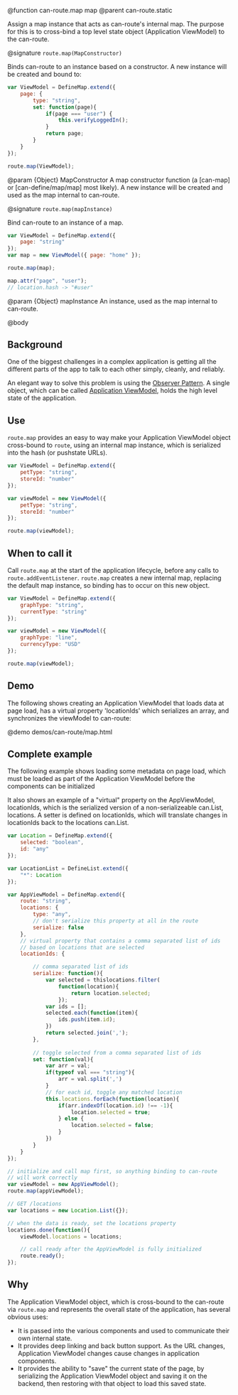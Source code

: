 @function can-route.map map
@parent can-route.static

Assign a map instance that acts as can-route's internal map.  The purpose for this is to cross-bind a top level state object (Application ViewModel) to the can-route.

@signature `route.map(MapConstructor)`

Binds can-route to an instance based on a constructor. A new instance will be created and bound to:

```js
var ViewModel = DefineMap.extend({
	page: {
		type: "string",
		set: function(page){
			if(page === "user") {
				this.verifyLoggedIn();
			}
			return page;
		}
	}
});

route.map(ViewModel);
```

@param {Object} MapConstructor A map constructor function (a [can-map] or [can-define/map/map] most likely).  A new instance will be created and used as the map internal to can-route.

@signature `route.map(mapInstance)`

Bind can-route to an instance of a map.

```js
var ViewModel = DefineMap.extend({
	page: "string"
});
var map = new ViewModel({ page: "home" });

route.map(map);

map.attr("page", "user");
// location.hash -> "#user"
```

@param {Object} mapInstance An instance, used as the map internal to can-route.

@body

## Background

One of the biggest challenges in a complex application is getting all the different parts of the app to talk to each other simply, cleanly, and reliably. 

An elegant way to solve this problem is using the [Observer Pattern](http://en.wikipedia.org/wiki/Observer_pattern). A single object, which can be called [Application ViewModel](https://www.youtube.com/watch?v=LrzK4exG5Ss), holds the high level state of the application.

## Use

`route.map` provides an easy to way make your Application ViewModel object cross-bound to `route`, using an internal map instance, which is serialized into the hash (or pushstate URLs).

```js
var ViewModel = DefineMap.extend({
	petType: "string",
	storeId: "number"
});

var viewModel = new ViewModel({
	petType: "string",
	storeId: "number"
});

route.map(viewModel);
```

## When to call it

Call `route.map` at the  start of the application lifecycle, before any calls to `route.addEventListener`. `route.map` creates a new internal map, replacing the default map instance, so binding has to occur on this new object.

```js
var ViewModel = DefineMap.extend({
	graphType: "string",
	currentType: "string"
});

var viewModel = new ViewModel({
	graphType: "line",
	currencyType: "USD"
});

route.map(viewModel);
```

## Demo

The following shows creating an Application ViewModel that loads data at page load, has a virtual property 'locationIds' which serializes an array, and synchronizes the viewModel to can-route:

@demo demos/can-route/map.html

## Complete example

The following example shows loading some metadata on page load, which must be loaded as part of the Application ViewModel before the components can be initialized

It also shows an example of a "virtual" property on the AppViewModel, locationIds, which is the serialized version of a non-serializeable can.List, locations.  A setter is defined on locationIds, which will translate changes in locationIds back to the locations can.List.

```js
var Location = DefineMap.extend({
	selected: "boolean",
	id: "any"
});

var LocationList = DefineList.extend({
	"*": Location
});

var AppViewModel = DefineMap.extend({
	route: "string",
	locations: {
		type: "any",
		// don't serialize this property at all in the route
		serialize: false
	},
	// virtual property that contains a comma separated list of ids
	// based on locations that are selected
	locationIds: {

		// comma separated list of ids
		serialize: function(){
			var selected = thislocations.filter(
				function(location){
					return location.selected;
				});
			var ids = [];
			selected.each(function(item){
				ids.push(item.id);
			})
			return selected.join(',');
		},
		
		// toggle selected from a comma separated list of ids
		set: function(val){
			var arr = val;
			if(typeof val === "string"){
				arr = val.split(',')
			}
			// for each id, toggle any matched location
			this.locations.forEach(function(location){
				if(arr.indexOf(location.id) !== -1){
					location.selected = true;
				} else {
					location.selected = false;
				}
			})
		}
	}
});

// initialize and call map first, so anything binding to can-route
// will work correctly
var viewModel = new AppViewModel();
route.map(appViewModel);

// GET /locations
var locations = new Location.List({});

// when the data is ready, set the locations property
locations.done(function(){
	viewModel.locations = locations;

	// call ready after the AppViewModel is fully initialized
	route.ready();
});
```

## Why

The Application ViewModel object, which is cross-bound to the can-route via `route.map` and represents the overall state of the application, has several obvious uses:

* It is passed into the various components and used to communicate their own internal state.
* It provides deep linking and back button support. As the URL changes, Application ViewModel changes cause changes in application components.
* It provides the ability to "save" the current state of the page, by serializing the Application ViewModel object and saving it on the backend, then restoring with that object to load this saved state.

